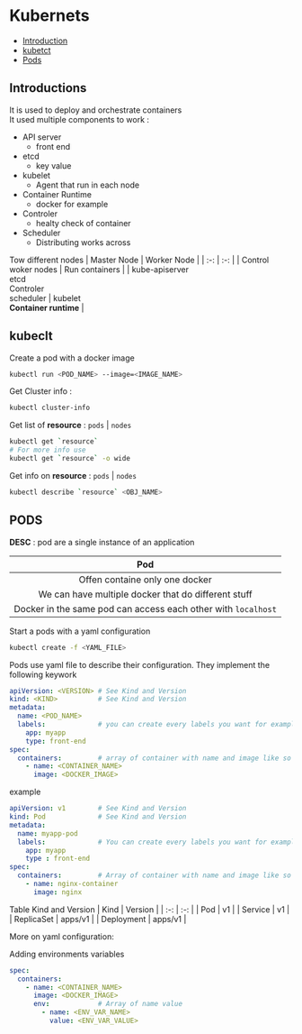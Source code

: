 # Kubernets 

- [Introduction](#intro)
- [kubetct](#kubetctl)
- [Pods](#pods)

<a name="intro"/>

## Introductions

It is used to deploy and orchestrate containers\
It used multiple components to work :
- API server
  - front end 
- etcd
  - key value
- kubelet
  - Agent that run in each node 
- Container Runtime
  - docker for example 
- Controler
  - healty check of container
- Scheduler
  - Distributing works across

Tow different nodes
| Master Node | Worker Node |
| :-: | :-: |
| Control woker nodes | Run containers |
| kube-apiserver <br> etcd <br> Controler <br> scheduler | kubelet <br> **Container runtime** |

<a name="kubectl"/>

## kubeclt

Create a pod with a docker image
```bash
kubectl run <POD_NAME> --image=<IMAGE_NAME>
```

Get Cluster info :
```bash
kubectl cluster-info
```

Get list of **resource** : `pods` | `nodes`
```bash
kubectl get `resource`
# For more info use
kubectl get `resource` -o wide
```

Get info on **resource** : `pods` | `nodes`
```bash
kubectl describe `resource` <OBJ_NAME>
```

<a name="pods"/> 

## PODS

**DESC** : pod are a single instance of an application

| Pod |
| :-: |
| Offen containe only one docker |
| We can have multiple docker that do different stuff |
| Docker in the same pod can access each other with `localhost` |

Start a pods with a yaml configuration
```bash
kubectl create -f <YAML_FILE>
```

Pods use yaml file to describe their configuration. They implement the following keywork
```yaml
apiVersion: <VERSION> # See Kind and Version
kind: <KIND>          # See Kind and Version
metadata:
  name: <POD_NAME>
  labels:             # you can create every labels you want for example :
    app: myapp
    type: front-end
spec:
  containers:         # array of container with name and image like so
    - name: <CONTAINER_NAME>
      image: <DOCKER_IMAGE>
```

example
```yaml
apiVersion: v1        # See Kind and Version
kind: Pod             # See Kind and Version
metadata:
  name: myapp-pod
  labels:             # You can create every labels you want for example :
    app: myapp
    type : front-end
spec:
  containers:         # Array of container with name and image like so
    - name: nginx-container
      image: nginx
```

Table Kind and Version
| Kind | Version |
| :-: | :-: |
| Pod | v1 |
| Service | v1 |
| ReplicaSet | apps/v1 |
| Deployment | apps/v1 |

More on yaml configuration:

Adding environments variables
```yaml
spec:
  containers:
    - name: <CONTAINER_NAME>
      image: <DOCKER_IMAGE>
      env:            # Array of name value
        - name: <ENV_VAR_NAME>
          value: <ENV_VAR_VALUE>

```
